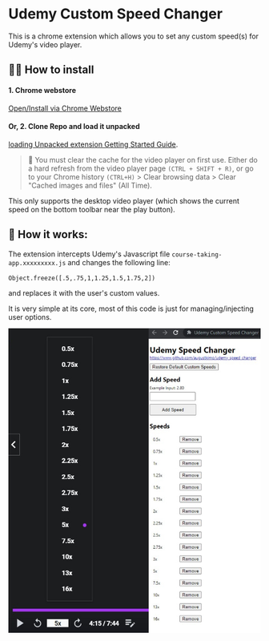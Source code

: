 # Udemy Custom Speed Changer

This is a chrome extension which allows you to set any custom speed(s) for Udemy's video player.

## 👨‍💻 How to install

#### 1. Chrome webstore
[Open/Install via Chrome Webstore](https://chrome.google.com/webstore/detail/udemy-custom-speed-change/mfinfiagnpnbijihonbeadgnfbihhpcf/)

#### Or, 2. Clone Repo and load it unpacked
[loading Unpacked extension Getting Started Guide](https://developer.chrome.com/docs/extensions/mv3/getstarted/#unpacked).

> 🚩 You must clear the cache for the video player on first use. Either do a hard refresh from the video player page `(CTRL + SHIFT + R)`, or go to your Chrome history `(CTRL+H)` > Clear browsing data > Clear "Cached images and files" (All Time).

This only supports the desktop video player (which shows the current speed on the bottom toolbar near the play button).  


## 🧐 How it works:

The extension intercepts Udemy's Javascript file `course-taking-app.xxxxxxxxx.js` and changes the following line:
```
Object.freeze([.5,.75,1,1.25,1.5,1.75,2])
```
and replaces it with the user's custom values.

It is very simple at its core, most of this code is just for managing/injecting user options.


![Screenshot](/media/screenshot.jpg)
